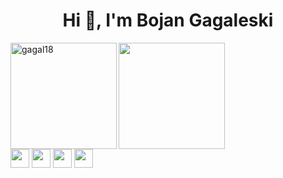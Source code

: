 

<h1 align="center">Hi 👋, I'm Bojan Gagaleski</h1>


<div>
<img height="170" align="left" src="https://github-readme-stats.vercel.app/api?username=gagal18&count_private=true&include_all_commits=true&theme=onedark" alt="gagal18" />
<img height="170" src="https://github-readme-stats.vercel.app/api/top-langs/?username=gagal18&layout=compact&theme=onedark&langs_count=15" />
</div>
<div>
<img height="30" src="https://img.shields.io/badge/javascript-%23323330.svg?style=for-the-badge&logo=javascript&logoColor=%23F7DF1E" />
<img height="30" src="https://img.shields.io/badge/c-%2300599C.svg?style=for-the-badge&logo=c&logoColor=white" />
<img height="30" src="https://img.shields.io/badge/react-%2320232a.svg?style=for-the-badge&logo=react&logoColor=%2361DAFB" />
<img height="30" src="https://www.codewars.com/users/gagal18/badges/large" />
</div>
<br/>

